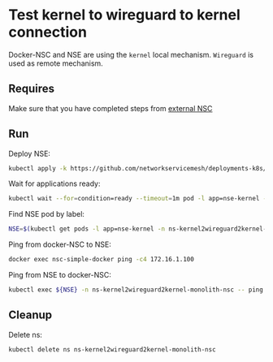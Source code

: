# Test kernel to wireguard to kernel connection

Docker-NSC and NSE are using the `kernel` local mechanism.
`Wireguard` is used as remote mechanism.

## Requires

Make sure that you have completed steps from [external NSC](../../)

## Run

Deploy NSE:
```bash
kubectl apply -k https://github.com/networkservicemesh/deployments-k8s/examples/k8s_monolith/external_nsc/usecases/Kernel2Wireguard2Kernel?ref=8e00b0ac9190b1132d81721e16b8ff8468e94087
```

Wait for applications ready:
```bash
kubectl wait --for=condition=ready --timeout=1m pod -l app=nse-kernel -n ns-kernel2wireguard2kernel-monolith-nsc
```

Find NSE pod by label:
```bash
NSE=$(kubectl get pods -l app=nse-kernel -n ns-kernel2wireguard2kernel-monolith-nsc --template '{{range .items}}{{.metadata.name}}{{"\n"}}{{end}}')
```

Ping from docker-NSC to NSE:
```bash
docker exec nsc-simple-docker ping -c4 172.16.1.100
```

Ping from NSE to docker-NSC:
```bash
kubectl exec ${NSE} -n ns-kernel2wireguard2kernel-monolith-nsc -- ping -c 4 172.16.1.101
```

## Cleanup

Delete ns:

```bash
kubectl delete ns ns-kernel2wireguard2kernel-monolith-nsc
```
